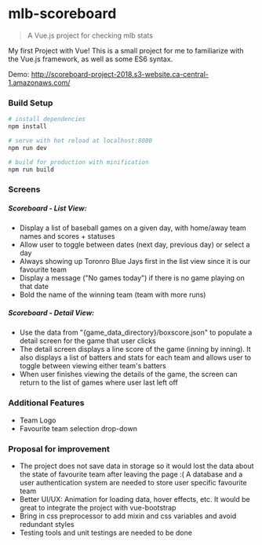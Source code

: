 # mlb-scoreboard

> A Vue.js project for checking mlb stats

My first Project with Vue! This is a small project for me to familiarize with the Vue.js framework, as well as some ES6 syntax. 

Demo: http://scoreboard-project-2018.s3-website.ca-central-1.amazonaws.com/
### Build Setup

``` bash
# install dependencies
npm install

# serve with hot reload at localhost:8080
npm run dev

# build for production with minification
npm run build

```

### Screens
##### Scoreboard - List View:
- Display a list of baseball games on a given day, with home/away team names and scores + statuses      
- Allow user to toggle between dates (next day, previous day) or select a day
- Always showing up Toronro Blue Jays first in the list view since it is our favourite team
- Display a message ("No games today") if there is no game playing on that date
- Bold the name of the winning team (team with more runs)

##### Scoreboard - Detail View:
- Use the data from "{game_data_directory}/boxscore.json" to populate a detail screen for the game that user clicks
- The detail screen displays a line score of the game (inning by inning). It also displays a list of batters and stats for each team and allows user to toggle between viewing either team's batters  
- When user finishes viewing the details of the game, the screen can return to the list of games where user last left off

### Additional Features
- Team Logo
- Favourite team selection drop-down

### Proposal for improvement
- The project does not save data in storage so it would lost the data about the state of favourite team after leaving the page :( A database and a user authentication system are needed to store user specific favourite team
- Better UI/UX: Animation for loading data, hover effects, etc. It would be great to integrate the project with vue-bootstrap 
- Bring in css preprocessor to add mixin and css variables and avoid redundant styles
- Testing tools and unit testings are needed to be done
